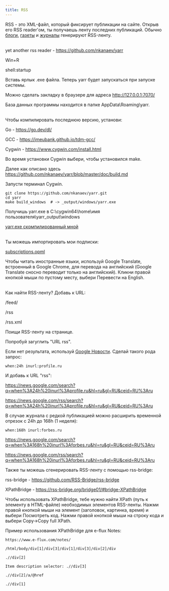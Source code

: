 ```yaml
---
title: RSS
---
```


RSS - это XML-файл, который фиксирует публикации на сайте. Открыв его RSS reader'ом, ты получаешь ленту последних публикаций. Обычно [блоги](/ru/blogs), [газеты](/ru/newspapers) и [журналы](/ru/articles) генерируют RSS-ленту.
<br><br>

yet another rss reader - <https://github.com/nkanaev/yarr>

Win+R

shell:startup

Вставь ярлык .exe файла. Теперь yarr будет запускаться при запуске системы.

Можно сделать закладку в браузере для адреса <http://127.0.0.1:7070/>

База данных программы находится в папке AppData\Roaming\yarr.
<br><br>

Чтобы компилировать последнюю версию, установи:

Go - <https://go.dev/dl/>

GCC - <https://jmeubank.github.io/tdm-gcc/>

Cygwin - <https://www.cygwin.com/install.html>

Во время установки Cygwin выбери, чтобы установился make.

Далее как описано здесь <https://github.com/nkanaev/yarr/blob/master/doc/build.md>

Запусти терминал Cygwin.

```
git clone https://github.com/nkanaev/yarr.git
cd yarr
make build_windows  # -> _output/windows/yarr.exe
```

Получишь yarr.exe в C:\cygwin64\home\имя пользователя\yarr\_output\windows

[yarr.exe скомпилированный мной](/files/yarr.exe)
<br><br>

Ты можешь импортировать мои подписки:

<a href="/files/subscriptions.opml" download>subscriptions.opml</a>

Чтобы читать иностранные языки, используй Google Translate, встроенный в Google Chrome, для перевода на английский (Google Translate сносно переводит только на английский). Кликни правой кнопкой мыши по пустому месту, выбери Перевести на English.
<br><br>

Как найти RSS-ленту? Добавь к URL:

/feed/

/rss

/rss.xml

Поищи RSS-ленту на странице.

Попробуй загуглить "URL rss".

Если нет результата, используй [Google Новости](https://news.google.com/home?hl=ru&gl=RU&ceid=RU:ru). Сделай такого рода запрос:

```
when:24h inurl:profile.ru
```

И добавь к URL "rss":

<https://news.google.com/search?q=when%3A24h%20inurl%3Aprofile.ru&hl=ru&gl=RU&ceid=RU%3Aru>

<https://news.google.com/rss/search?q=when%3A24h%20inurl%3Aprofile.ru&hl=ru&gl=RU&ceid=RU%3Aru>

В случае журнала с редкой публикацией можно расширить временной отрезок с 24h до 168h (1 неделя):

```
when:168h inurl:forbes.ru
```

<https://news.google.com/search?q=when%3A168h%20inurl%3Aforbes.ru&hl=ru&gl=RU&ceid=RU%3Aru>

<https://news.google.com/rss/search?q=when%3A168h%20inurl%3Aforbes.ru&hl=ru&gl=RU&ceid=RU%3Aru>

Также ты можешь сгенерировать RSS-ленту с помощью rss-bridge:

rss-bridge - <https://github.com/RSS-Bridge/rss-bridge>

XPathBridge - <https://rss-bridge.org/bridge01/#bridge-XPathBridge>

Чтобы использовать XPathBridge, тебе нужно найти XPath (путь к элементу в HTML-файле) необходимых элементов RSS-ленты. Нажми правой кнопкой мыши на элемент (заголовок, картинка, время) и выбери Посмотреть код. Нажми правой кнопкой мыши на строку кода и выбери Copy->Copy full XPath.

Пример использования XPathBridge для e-flux Notes:

```
https://www.e-flux.com/notes/

/html/body/div[1]/div[3]/div[1]/div[3]/div[2]/div

.//div[2]

Item description selector: .//div[3]

.//div[2]/a/@href

.//div[1]
```